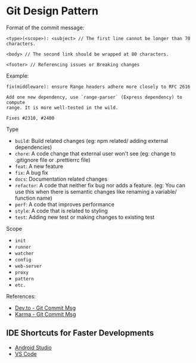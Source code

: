 # Git Design Pattern

Format of the commit message:
```text
<type>(<scope>): <subject> // The first line cannot be longer than 70 characters.

<body> // The second link should be wrapped at 80 characters.

<footer> // Referencing issues or Breaking changes
```

Example:
```text
fix(middleware): ensure Range headers adhere more closely to RFC 2616

Add one new dependency, use `range-parser` (Express dependency) to compute
range. It is more well-tested in the wild.

Fixes #2310, #2400
```

Type
- `build`: Build related changes (eg: npm related/ adding external dependencies)
- `chore`: A code change that external user won't see (eg: change to .gitignore file or .prettierrc file)
- `feat`: A new feature
- `fix`: A bug fix
- `docs`: Documentation related changes
- `refactor`: A code that neither fix bug nor adds a feature. (eg: You can use this when there is semantic changes like renaming a variable/ function name)
- `perf`: A code that improves performance
- `style`: A code that is related to styling
- `test`: Adding new test or making changes to existing test

Scope
- `init`
- `runner`
- `watcher`
- `config`
- `web-server`
- `proxy`
- `pattern`
- `etc.`

References:
- [Dev.to - Git Commit Msg](https://dev.to/i5han3/git-commit-message-convention-that-you-can-follow-1709)
- [Karma - Git Commit Msg](http://karma-runner.github.io/6.2/dev/git-commit-msg.html)


## IDE Shortcuts for Faster Developments

- [Android Studio](https://medium.com/flutter-community/flutter-ide-shortcuts-for-faster-development-2ef45c51085b)
- [VS Code](https://medium.com/flutter-community/flutter-visual-studio-code-shortcuts-for-fast-and-efficient-development-7235bc6c3b7d)


